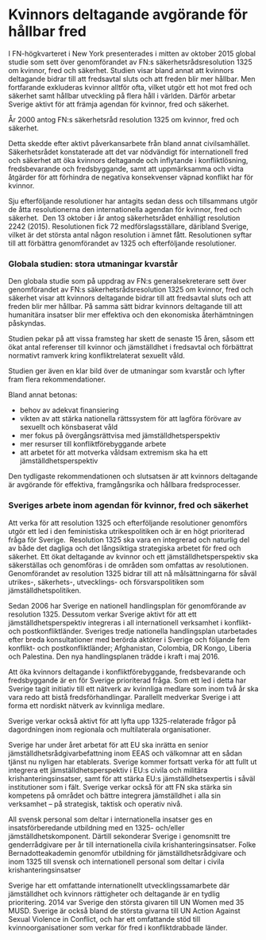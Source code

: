 # Kvinnors deltagande avgörande för hållbar fred

I FN-högkvarteret i New York presenterades i mitten av oktober 2015 global studie som sett över genomförandet av FN:s säkerhetsrådsresolution 1325 om kvinnor, fred och säkerhet. Studien visar bland annat att kvinnors deltagande bidrar till att fredsavtal sluts och att freden blir mer hållbar. Men fortfarande exkluderas kvinnor alltför ofta, vilket utgör ett hot mot fred och säkerhet samt hållbar utveckling på flera håll i världen. Därför arbetar Sverige aktivt för att främja agendan för kvinnor, fred och säkerhet.

År 2000 antog FN:s säkerhetsråd resolution 1325 om kvinnor, fred och säkerhet.

Detta skedde efter aktivt påverkansarbete från bland annat civilsamhället. Säkerhetsrådet konstaterade att det var nödvändigt för internationell fred och säkerhet att öka kvinnors deltagande och inflytande i konfliktlösning, fredsbevarande och fredsbyggande, samt att uppmärksamma och vidta åtgärder för att förhindra de negativa konsekvenser väpnad konflikt har för kvinnor.

Sju efterföljande resolutioner har antagits sedan dess och tillsammans utgör de åtta resolutionerna den internationella agendan för kvinnor, fred och säkerhet.  Den 13 oktober i år antog säkerhetsrådet enhälligt resolution 2242 (2015). Resolutionen fick 72 medförslagsställare, däribland Sverige, vilket är det största antal någon resolution i ämnet fått. Resolutionen syftar till att förbättra genomförandet av 1325 och efterföljande resolutioner.

### Globala studien: stora utmaningar kvarstår

Den globala studie som på uppdrag av FN:s generalsekreterare sett över genomförandet av FN:s säkerhetsrådsresolution 1325 om kvinnor, fred och säkerhet visar att kvinnors deltagande bidrar till att fredsavtal sluts och att freden blir mer hållbar. På samma sätt bidrar kvinnors deltagande till att humanitära insatser blir mer effektiva och den ekonomiska återhämtningen påskyndas.

Studien pekar på att vissa framsteg har skett de senaste 15 åren, såsom ett ökat antal referenser till kvinnor och jämställdhet i fredsavtal och förbättrat normativt ramverk kring konfliktrelaterat sexuellt våld.

Studien ger även en klar bild över de utmaningar som kvarstår och lyfter fram flera rekommendationer.

Bland annat betonas:

* behov av adekvat finansiering
* vikten av att stärka nationella rättssystem för att lagföra förövare av sexuellt och könsbaserat våld
* mer fokus på övergångsrättvisa med jämställdhetsperspektiv
* mer resurser till konfliktförebyggande arbete
* att arbetet för att motverka våldsam extremism ska ha ett jämställdhetsperspektiv

Den tydligaste rekommendationen och slutsatsen är att kvinnors deltagande är avgörande för effektiva, framgångsrika och hållbara fredsprocesser.

### Sveriges arbete inom agendan för kvinnor, fred och säkerhet

Att verka för att resolution 1325 och efterföljande resolutioner genomförs utgör ett led i den feministiska utrikespolitiken och är en högt prioriterad fråga för Sverige.  Resolution 1325 ska vara en integrerad och naturlig del av både det dagliga och det långsiktiga strategiska arbetet för fred och säkerhet. Ett ökat deltagande av kvinnor och ett jämställdhetsperspektiv ska säkerställas och genomföras i de områden som omfattas av resolutionen. Genomförandet av resolution 1325 bidrar till att nå målsättningarna för såväl utrikes-, säkerhets-, utvecklings- och försvarspolitiken som jämställdhetspolitiken.

Sedan 2006 har Sverige en nationell handlingsplan för genomförande av resolution 1325. Dessutom verkar Sverige aktivt för att ett jämställdhetsperspektiv integreras i all internationell verksamhet i konflikt- och postkonfliktländer. Sveriges tredje nationella handlingsplan utarbetades efter breda konsultationer med berörda aktörer i Sverige och följande fem konflikt- och postkonfliktländer; Afghanistan, Colombia, DR Kongo, Liberia och Palestina. Den nya handlingsplanen trädde i kraft i maj 2016.

Att öka kvinnors deltagande i konfliktförebyggande, fredsbevarande och fredsbyggande är en för Sverige prioriterad fråga. Som ett led i detta har Sverige tagit initiativ till ett nätverk av kvinnliga medlare som inom två år ska vara redo att bistå fredsförhandlingar. Parallellt medverkar Sverige i att forma ett nordiskt nätverk av kvinnliga medlare.

Sverige verkar också aktivt för att lyfta upp 1325-relaterade frågor på dagordningen inom regionala och multilaterala organisationer.

Sverige har under året arbetat för att EU ska inrätta en senior jämställdhetsrådgivarbefattning inom EEAS och välkomnar att en sådan tjänst nu nyligen har etablerats. Sverige kommer fortsatt verka för att fullt ut integrera ett jämställdhetsperspektiv i EU:s civila och militära krishanteringsinsatser, samt för att stärka EU:s jämställdhetsexpertis i såväl institutioner som i fält. Sverige verkar också för att FN ska stärka sin kompetens på området och bättre integrera jämställdhet i alla sin verksamhet – på strategisk, taktisk och operativ nivå.

All svensk personal som deltar i internationella insatser ges en insatsförberedande utbildning med en 1325- och/eller jämställdhetskomponent. Därtill sekonderar Sverige i genomsnitt tre genderrådgivare per år till internationella civila krishanteringsinsatser. Folke Bernadotteakademin genomför utbildning för jämställdhetsrådgivare och inom 1325 till svensk och internationell personal som deltar i civila krishanteringsinsatser

Sverige har ett omfattande internationellt utvecklingssamarbete där jämställdhet och kvinnors rättigheter och deltagande är en tydlig prioritering. 2014 var Sverige den största givaren till UN Women med 35 MUSD. Sverige är också bland de största givarna till UN Action Against Sexual Violence in Conflict, och har ett omfattande stöd till kvinnoorganisationer som verkar för fred i konfliktdrabbade länder.
